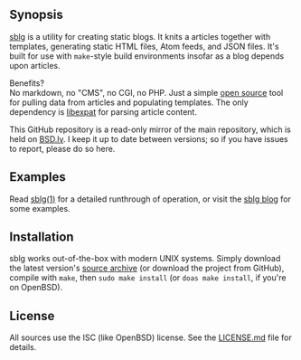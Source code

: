 ## Synopsis

[sblg](http://kristaps.bsd.lv/sblg) is a utility for creating static
blogs. 
It knits a articles together with templates, generating static HTML
files, Atom feeds, and JSON files.
It's built for use with `make`-style build environments insofar as a
blog depends upon articles.

Benefits?  
No markdown, no "CMS", no CGI, no PHP. 
Just a simple [open source](https://opensource.org/licenses/ISC) tool
for pulling data from articles and populating templates. 
The only dependency is [libexpat](http://expat.sourceforge.net/) for
parsing article content.

This GitHub repository is a read-only mirror of the main repository,
which is held on [BSD.lv](https://www.bsd.lv).
I keep it up to date between versions; so if you have issues to report,
please do so here.

## Examples

Read [sblg(1)](http://kristaps.bsd.lv/sblg/sblg.1.html) for a detailed
runthrough of operation, or visit the
[sblg blog](http://kristaps.bsd.lv/sblg/index.html#blog) for some
examples.

## Installation

sblg works out-of-the-box with modern UNIX systems.
Simply download the latest version's [source
archive](http://kristaps.bsd.lv/sblg/snapshots/sblg.tar.gz) (or download
the project from GitHub), compile with `make`, then `sudo make install`
(or `doas make install`, if you're on OpenBSD).

## License

All sources use the ISC (like OpenBSD) license.
See the [LICENSE.md](LICENSE.md) file for details.
